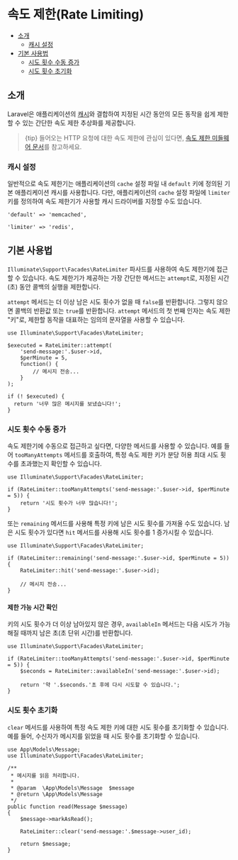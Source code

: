 # 속도 제한(Rate Limiting)

- [소개](#introduction)
    - [캐시 설정](#cache-configuration)
- [기본 사용법](#basic-usage)
    - [시도 횟수 수동 증가](#manually-incrementing-attempts)
    - [시도 횟수 초기화](#clearing-attempts)

<a name="introduction"></a>
## 소개

Laravel은 애플리케이션의 [캐시](cache)와 결합하여 지정된 시간 동안의 모든 동작을 쉽게 제한할 수 있는 간단한 속도 제한 추상화를 제공합니다.

> {tip} 들어오는 HTTP 요청에 대한 속도 제한에 관심이 있다면, [속도 제한 미들웨어 문서](routing#rate-limiting)를 참고하세요.

<a name="cache-configuration"></a>
### 캐시 설정

일반적으로 속도 제한기는 애플리케이션의 `cache` 설정 파일 내 `default` 키에 정의된 기본 애플리케이션 캐시를 사용합니다. 다만, 애플리케이션의 `cache` 설정 파일에 `limiter` 키를 정의하여 속도 제한기가 사용할 캐시 드라이버를 지정할 수도 있습니다.

    'default' => 'memcached',

    'limiter' => 'redis',

<a name="basic-usage"></a>
## 기본 사용법

`Illuminate\Support\Facades\RateLimiter` 파사드를 사용하여 속도 제한기에 접근할 수 있습니다. 속도 제한기가 제공하는 가장 간단한 메서드는 `attempt`로, 지정된 시간(초) 동안 콜백의 실행을 제한합니다.

`attempt` 메서드는 더 이상 남은 시도 횟수가 없을 때 `false`를 반환합니다. 그렇지 않으면 콜백의 반환값 또는 `true`를 반환합니다. `attempt` 메서드의 첫 번째 인자는 속도 제한 "키"로, 제한할 동작을 대표하는 임의의 문자열을 사용할 수 있습니다.

    use Illuminate\Support\Facades\RateLimiter;

    $executed = RateLimiter::attempt(
        'send-message:'.$user->id,
        $perMinute = 5,
        function() {
            // 메시지 전송...
        }
    );

    if (! $executed) {
      return '너무 많은 메시지를 보냈습니다!';
    }

<a name="manually-incrementing-attempts"></a>
### 시도 횟수 수동 증가

속도 제한기에 수동으로 접근하고 싶다면, 다양한 메서드를 사용할 수 있습니다. 예를 들어 `tooManyAttempts` 메서드를 호출하여, 특정 속도 제한 키가 분당 허용 최대 시도 횟수를 초과했는지 확인할 수 있습니다.

    use Illuminate\Support\Facades\RateLimiter;

    if (RateLimiter::tooManyAttempts('send-message:'.$user->id, $perMinute = 5)) {
        return '시도 횟수가 너무 많습니다!';
    }

또는 `remaining` 메서드를 사용해 특정 키에 남은 시도 횟수를 가져올 수도 있습니다. 남은 시도 횟수가 있다면 `hit` 메서드를 사용해 시도 횟수를 1 증가시킬 수 있습니다.

    use Illuminate\Support\Facades\RateLimiter;

    if (RateLimiter::remaining('send-message:'.$user->id, $perMinute = 5)) {
        RateLimiter::hit('send-message:'.$user->id);

        // 메시지 전송...
    }

<a name="determining-limiter-availability"></a>
#### 제한 가능 시간 확인

키의 시도 횟수가 더 이상 남아있지 않은 경우, `availableIn` 메서드는 다음 시도가 가능해질 때까지 남은 초(초 단위 시간)를 반환합니다.

    use Illuminate\Support\Facades\RateLimiter;

    if (RateLimiter::tooManyAttempts('send-message:'.$user->id, $perMinute = 5)) {
        $seconds = RateLimiter::availableIn('send-message:'.$user->id);

        return '약 '.$seconds.'초 후에 다시 시도할 수 있습니다.';
    }

<a name="clearing-attempts"></a>
### 시도 횟수 초기화

`clear` 메서드를 사용하여 특정 속도 제한 키에 대한 시도 횟수를 초기화할 수 있습니다. 예를 들어, 수신자가 메시지를 읽었을 때 시도 횟수를 초기화할 수 있습니다.

    use App\Models\Message;
    use Illuminate\Support\Facades\RateLimiter;

    /**
     * 메시지를 읽음 처리합니다.
     *
     * @param  \App\Models\Message  $message
     * @return \App\Models\Message
     */
    public function read(Message $message)
    {
        $message->markAsRead();

        RateLimiter::clear('send-message:'.$message->user_id);

        return $message;
    }
